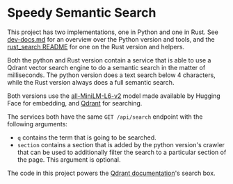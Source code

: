 # Speedy Semantic Search

This project has two implementations, one in Python and one in Rust. See [dev-docs.md](https://github.com/qdrant/page-search/blob/master/dev-docs.md) for an overview over the Python version and tools, and the [rust_search README](https://github.com/qdrant/page-search/tree/master/rust_search) for one on the Rust version and helpers.

Both the python and Rust version contain a service that is able to use a Qdrant vector search engine to do a semantic search in the matter of milliseconds. The python version does a text search below 4 characters, while the Rust version always does a full semantic search.

Both versions use the [all-MiniLM-L6-v2](https://huggingface.co/sentence-transformers/all-MiniLM-L6-v2) model made available by Hugging Face for embedding, and [Qdrant](https://qdrant.tech) for searching.

The services both have the same `GET /api/search` endpoint with the following arguments:

* `q` contains the term that is going to be searched.
* `section` contains a section that is added by the python version's crawler that can be used to additionally filter the search to a particular section of the page. This argument is optional.

The code in this project powers the [Qdrant documentation](https://qdrant.tech/documentation)'s search box.
